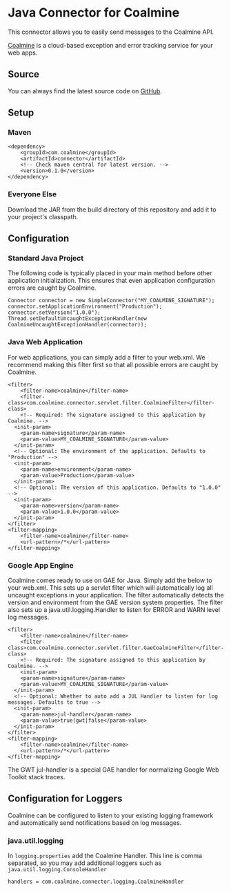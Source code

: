 Java Connector for Coalmine
===========================

This connector allows you to easily send messages to the Coalmine API.

[Coalmine](https://www.getcoalmine.com) is a cloud-based exception and error tracking service for your web apps.

Source
------

You can always find the latest source code on [GitHub](https://github.com/coalmine/coalmine_java).

Setup
-----

### Maven

    <dependency>
        <groupId>com.coalmine</groupId>
        <artifactId>connector</artifactId>
        <!-- Check maven central for latest version. -->
        <version>0.1.0</version>
    </dependency>

### Everyone Else

Download the JAR from the build directory of this repository and add it to your project's classpath.

Configuration
-------------

### Standard Java Project

The following code is typically placed in your main method before other application initialization. This ensures that even application configuration errors are caught by Coalmine.

    Connector connector = new SimpleConnector("MY_COALMINE_SIGNATURE");
    connector.setApplicationEnvironment("Production");
    connector.setVersion("1.0.0");
    Thread.setDefaultUncaughtExceptionHandler(new CoalmineUncaughtExceptionHandler(connector));

### Java Web Application

For web applications, you can simply add a filter to your web.xml. We recommend making this filter first so that all possible errors are caught by Coalmine.

    <filter>
        <filter-name>coalmine</filter-name>
        <filter-class>com.coalmine.connector.servlet.filter.CoalmineFilter</filter-class>
        <!-- Required: The signature assigned to this application by Coalmine. -->
      <init-param>
        <param-name>signature</param-name>
        <param-value>MY_COALMINE_SIGNATURE</param-value>
      </init-param>
      <!-- Optional: The environment of the application. Defaults to "Production" -->
      <init-param>
        <param-name>environment</param-name>
        <param-value>Production</param-value>
      </init-param>
      <!-- Optional: The version of this application. Defaults to "1.0.0" -->
      <init-param>
        <param-name>version</param-name>
        <param-value>1.0.0</param-value>
      </init-param>
    </filter>
    <filter-mapping>
        <filter-name>coalmine</filter-name>
        <url-pattern>/*</url-pattern>
    </filter-mapping>

### Google App Engine

Coalmine comes ready to use on GAE for Java. Simply add the below to your web.xml. This sets up a servlet filter which will automatically log all uncaught exceptions in your application. The filter automatically detects the version and environment from the GAE version system properties. The filter also sets up a java.util.logging.Handler to listen for ERROR and WARN level log messages.

    <filter>
        <filter-name>coalmine</filter-name>
        <filter-class>com.coalmine.connector.servlet.filter.GaeCoalmineFilter</filter-class>
        <!-- Required: The signature assigned to this application by Coalmine. -->
        <init-param>
        <param-name>signature</param-name>
        <param-value>MY_COALMINE_SIGNATURE</param-value>
      </init-param>
      <!-- Optional: Whether to auto add a JUL Handler to listen for log messages. Defaults to true -->
      <init-param>
        <param-name>jul-handler</param-name>
        <param-value>true|gwt|false</param-value>
      </init-param>
    </filter>
    <filter-mapping>
        <filter-name>coalmine</filter-name>
        <url-pattern>/*</url-pattern>
    </filter-mapping>

The GWT jul-handler is a special GAE handler for normalizing Google Web Toolkit stack traces.

Configuration for Loggers
-------------------------

Coalmine can be configured to listen to your existing logging framework and automatically send notifications based on log messages.

### java.util.logging

In `logging.properties` add the Coalmine Handler. This line is comma separated, so you may add additional loggers such as `java.util.logging.ConsoleHandler`

    handlers = com.coalmine.connector.logging.CoalmineHandler
